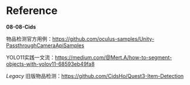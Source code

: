 # Reference

**08-08-Cids**

物品检测官方用例：https://github.com/oculus-samples/Unity-PassthroughCameraApiSamples

YOLO11实践一文流：https://medium.com/@Mert.A/how-to-segment-objects-with-yolov11-68593eb49fa8

*Legacy* 旧版物品检测：https://github.com/CidsHo/Quest3-Item-Detection

